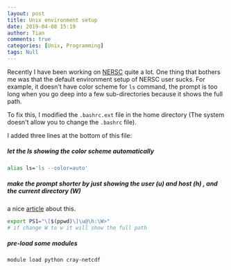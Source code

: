 ```yaml
---
layout: post
title: Unix environment setup
date: 2019-04-08 15:19
author: Tian
comments: true
categories: [Unix, Programming]
tags: Null
---
```

Recently I have been working on [NERSC](https://www.nersc.gov/) quite a lot. One thing that bothers me was that the default environment setup of NERSC user sucks. For example, it doesn't have color scheme for `ls` command, the prompt is too long when you go deep into a few sub-directories because it shows the full path.

To fix this, I modified the `.bashrc.ext` file in the home directory (The system doesn't allow you to change the `.bashrc` file).

I added three lines at the bottom of this file:

##### let the ls showing the color scheme automatically
```bash
alias ls='ls --color=auto'
```
##### make the prompt shorter by just showing the user (u) and host (h) , and the current directory (W)
a nice [article](https://www.cyberciti.biz/faq/bash-shell-change-the-color-of-my-shell-prompt-under-linux-or-unix/) about this.
```bash
export PS1="\[$(ppwd)\]\u@\h:\W>"
# if change W to w it will show the full path
```
##### pre-load some modules
```bash
module load python cray-netcdf
```